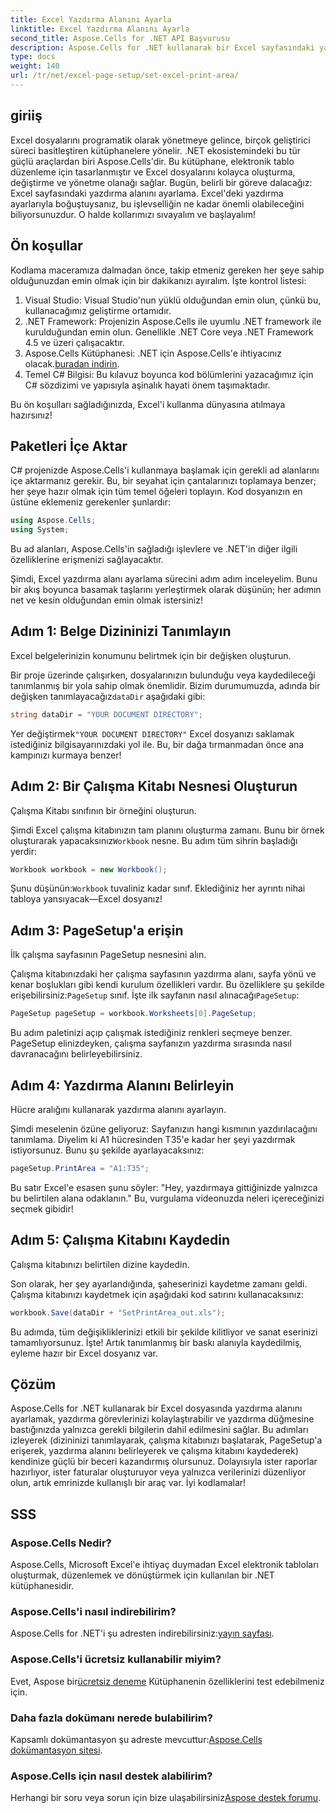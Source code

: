 ```yaml
---
title: Excel Yazdırma Alanını Ayarla
linktitle: Excel Yazdırma Alanını Ayarla
second_title: Aspose.Cells for .NET API Başvurusu
description: Aspose.Cells for .NET kullanarak bir Excel sayfasındaki yazdırma alanını nasıl ayarlayacağınızı öğrenin. Yazdırma görevlerinizi kolaylaştırmak için adım adım kılavuzumuzu izleyin.
type: docs
weight: 140
url: /tr/net/excel-page-setup/set-excel-print-area/
---
```

## giriiş

Excel dosyalarını programatik olarak yönetmeye gelince, birçok geliştirici süreci basitleştiren kütüphanelere yönelir. .NET ekosistemindeki bu tür güçlü araçlardan biri Aspose.Cells'dir. Bu kütüphane, elektronik tablo düzenleme için tasarlanmıştır ve Excel dosyalarını kolayca oluşturma, değiştirme ve yönetme olanağı sağlar. Bugün, belirli bir göreve dalacağız: Excel sayfasındaki yazdırma alanını ayarlama. Excel'deki yazdırma ayarlarıyla boğuştuysanız, bu işlevselliğin ne kadar önemli olabileceğini biliyorsunuzdur. O halde kollarımızı sıvayalım ve başlayalım!

## Ön koşullar

Kodlama maceramıza dalmadan önce, takip etmeniz gereken her şeye sahip olduğunuzdan emin olmak için bir dakikanızı ayıralım. İşte kontrol listesi:

1. Visual Studio: Visual Studio'nun yüklü olduğundan emin olun, çünkü bu, kullanacağımız geliştirme ortamıdır.
2. .NET Framework: Projenizin Aspose.Cells ile uyumlu .NET framework ile kurulduğundan emin olun. Genellikle .NET Core veya .NET Framework 4.5 ve üzeri çalışacaktır.
3.  Aspose.Cells Kütüphanesi: .NET için Aspose.Cells'e ihtiyacınız olacak.[buradan indirin](https://releases.aspose.com/cells/net/).
4. Temel C# Bilgisi: Bu kılavuz boyunca kod bölümlerini yazacağımız için C# sözdizimi ve yapısıyla aşinalık hayati önem taşımaktadır.

Bu ön koşulları sağladığınızda, Excel'i kullanma dünyasına atılmaya hazırsınız!

## Paketleri İçe Aktar

C# projenizde Aspose.Cells'i kullanmaya başlamak için gerekli ad alanlarını içe aktarmanız gerekir. Bu, bir seyahat için çantalarınızı toplamaya benzer; her şeye hazır olmak için tüm temel öğeleri toplayın. Kod dosyanızın en üstüne eklemeniz gerekenler şunlardır:

```csharp
using Aspose.Cells;
using System;
```

Bu ad alanları, Aspose.Cells'in sağladığı işlevlere ve .NET'in diğer ilgili özelliklerine erişmenizi sağlayacaktır.

Şimdi, Excel yazdırma alanı ayarlama sürecini adım adım inceleyelim. Bunu bir akış boyunca basamak taşlarını yerleştirmek olarak düşünün; her adımın net ve kesin olduğundan emin olmak istersiniz!

## Adım 1: Belge Dizininizi Tanımlayın

Excel belgelerinizin konumunu belirtmek için bir değişken oluşturun. 

 Bir proje üzerinde çalışırken, dosyalarınızın bulunduğu veya kaydedileceği tanımlanmış bir yola sahip olmak önemlidir. Bizim durumumuzda, adında bir değişken tanımlayacağız`dataDir` aşağıdaki gibi:

```csharp
string dataDir = "YOUR DOCUMENT DIRECTORY";
```

 Yer değiştirmek`"YOUR DOCUMENT DIRECTORY"` Excel dosyanızı saklamak istediğiniz bilgisayarınızdaki yol ile. Bu, bir dağa tırmanmadan önce ana kampınızı kurmaya benzer!

## Adım 2: Bir Çalışma Kitabı Nesnesi Oluşturun

Çalışma Kitabı sınıfının bir örneğini oluşturun.

 Şimdi Excel çalışma kitabınızın tam planını oluşturma zamanı. Bunu bir örnek oluşturarak yapacaksınız`Workbook` nesne. Bu adım tüm sihrin başladığı yerdir:

```csharp
Workbook workbook = new Workbook();
```

 Şunu düşünün:`Workbook` tuvaliniz kadar sınıf. Eklediğiniz her ayrıntı nihai tabloya yansıyacak—Excel dosyanız!

## Adım 3: PageSetup'a erişin

İlk çalışma sayfasının PageSetup nesnesini alın.

 Çalışma kitabınızdaki her çalışma sayfasının yazdırma alanı, sayfa yönü ve kenar boşlukları gibi kendi kurulum özellikleri vardır. Bu özelliklere şu şekilde erişebilirsiniz:`PageSetup` sınıf. İşte ilk sayfanın nasıl alınacağı`PageSetup`:

```csharp
PageSetup pageSetup = workbook.Worksheets[0].PageSetup;
```

Bu adım paletinizi açıp çalışmak istediğiniz renkleri seçmeye benzer. PageSetup elinizdeyken, çalışma sayfanızın yazdırma sırasında nasıl davranacağını belirleyebilirsiniz.

## Adım 4: Yazdırma Alanını Belirleyin

Hücre aralığını kullanarak yazdırma alanını ayarlayın.

Şimdi meselenin özüne geliyoruz: Sayfanızın hangi kısmının yazdırılacağını tanımlama. Diyelim ki A1 hücresinden T35'e kadar her şeyi yazdırmak istiyorsunuz. Bunu şu şekilde ayarlayacaksınız:

```csharp
pageSetup.PrintArea = "A1:T35";
```

Bu satır Excel'e esasen şunu söyler: "Hey, yazdırmaya gittiğinizde yalnızca bu belirtilen alana odaklanın." Bu, vurgulama videonuzda neleri içereceğinizi seçmek gibidir!

## Adım 5: Çalışma Kitabını Kaydedin

Çalışma kitabınızı belirtilen dizine kaydedin.

Son olarak, her şey ayarlandığında, şaheserinizi kaydetme zamanı geldi. Çalışma kitabınızı kaydetmek için aşağıdaki kod satırını kullanacaksınız:

```csharp
workbook.Save(dataDir + "SetPrintArea_out.xls");
```

Bu adımda, tüm değişikliklerinizi etkili bir şekilde kilitliyor ve sanat eserinizi tamamlıyorsunuz. İşte! Artık tanımlanmış bir baskı alanıyla kaydedilmiş, eyleme hazır bir Excel dosyanız var.

## Çözüm

Aspose.Cells for .NET kullanarak bir Excel dosyasında yazdırma alanını ayarlamak, yazdırma görevlerinizi kolaylaştırabilir ve yazdırma düğmesine bastığınızda yalnızca gerekli bilgilerin dahil edilmesini sağlar. Bu adımları izleyerek (dizininizi tanımlayarak, çalışma kitabınızı başlatarak, PageSetup'a erişerek, yazdırma alanını belirleyerek ve çalışma kitabını kaydederek) kendinize güçlü bir beceri kazandırmış olursunuz. Dolayısıyla ister raporlar hazırlıyor, ister faturalar oluşturuyor veya yalnızca verilerinizi düzenliyor olun, artık emrinizde kullanışlı bir araç var. İyi kodlamalar!

## SSS

### Aspose.Cells Nedir?
Aspose.Cells, Microsoft Excel'e ihtiyaç duymadan Excel elektronik tabloları oluşturmak, düzenlemek ve dönüştürmek için kullanılan bir .NET kütüphanesidir.

### Aspose.Cells'i nasıl indirebilirim?
 Aspose.Cells for .NET'i şu adresten indirebilirsiniz:[yayın sayfası](https://releases.aspose.com/cells/net/).

### Aspose.Cells'i ücretsiz kullanabilir miyim?
 Evet, Aspose bir[ücretsiz deneme](https://releases.aspose.com/) Kütüphanenin özelliklerini test edebilmeniz için.

### Daha fazla dokümanı nerede bulabilirim?
 Kapsamlı dokümantasyon şu adreste mevcuttur:[Aspose.Cells dokümantasyon sitesi](https://reference.aspose.com/cells/net/).

### Aspose.Cells için nasıl destek alabilirim?
 Herhangi bir soru veya sorun için bize ulaşabilirsiniz[Aspose destek forumu](https://forum.aspose.com/c/cells/9).